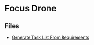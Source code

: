 # Focus Drone

## Files

- [Generate Task List From Requirements](generate-task-list-from-requirements.md)
